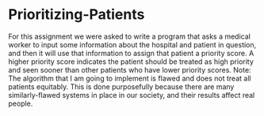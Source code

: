 # Prioritizing-Patients
For this assignment we were asked to write a program that asks a medical worker to input some information about the hospital and patient in question, and then it will use that 
information to assign that patient a priority score. A higher priority score indicates the patient should be treated as high priority and seen sooner than other patients who have 
lower priority scores. 
Note: The algorithm that I am going to implement is flawed and does not treat all patients equitably. This is done purposefully because there are many similarly-flawed systems in 
place in our society, and their results affect real people.  
